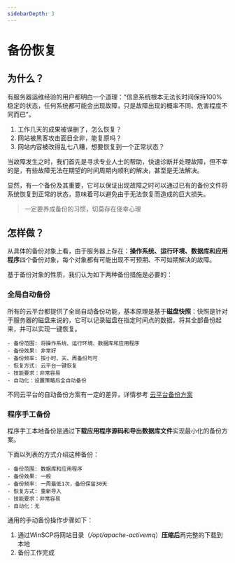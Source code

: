 ```yaml
---
sidebarDepth: 3
---
```


# 备份恢复

## 为什么？

有服务器运维经验的用户都明白一个道理：“信息系统根本无法长时间保持100%稳定的状态，任何系统都可能会出现故障，只是故障出现的概率不同、危害程度不同而已”。

1. 工作几天的成果被误删了，怎么恢复？
2. 网站被黑客攻击面目全非，能复原吗？
3. 网站内容被改得乱七八糟，想要恢复到一个正常状态？ 

当故障发生之时，我们首先是寻求专业人士的帮助，快速诊断并处理故障，但不幸的是，有些故障无法在期望的时间周期内顺利的解决，甚至是无法解决。

显然，有一个备份及其重要，它可以保证出现故障之时可以通过已有的备份文件将系统恢复到正常的状态，意味着可以避免由于无法恢复而造成的巨大损失。

> 一定要养成备份的习惯，切莫存在侥幸心理

## 怎样做？

从具体的备份对象上看，由于服务器上存在：**操作系统、运行环境、数据库和应用程序**四个备份对象，每个对象都有可能出现不可预期、不可如期解决的故障。  

基于备份对象的性质，我们认为如下两种备份措施是必要的：

### 全局自动备份

所有的云平台都提供了全局自动备份功能，基本原理是基于**磁盘快照**：快照是针对于服务器的磁盘来说的，它可以记录磁盘在指定时间点的数据，将其全部备份起来，并可以实现一键恢复。

```
- 备份范围: 将操作系统、运行环境、数据库和应用程序
- 备份效果: 非常好
- 备份频率: 按小时、天、周备份均可
- 恢复方式: 云平台一键恢复
- 技能要求：非常容易
- 自动化：设置策略后全自动备份
```

不同云平台的自动备份方案有一定的差异，详情参考 [云平台备份方案](https://support.websoft9.com/docs/faq/zh/tech-instance.html)

### 程序手工备份

程序手工本地备份是通过**下载应用程序源码和导出数据库文件**实现最小化的备份方案。

下面以列表的方式介绍这种备份：
```
- 备份范围: 数据库和应用程序
- 备份效果: 一般
- 备份频率: 一周最低1次，备份保留30天
- 恢复方式: 重新导入
- 技能要求：非常容易
- 自动化：无
```
通用的手动备份操作步骤如下：

1. 通过WinSCP将网站目录（*/opt/apache-activemq*）**压缩后**再完整的下载到本地
2. 备份工作完成

